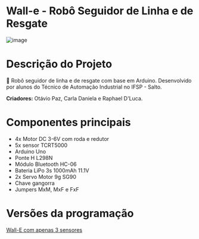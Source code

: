 # Wall-e - Robô Seguidor de Linha e de Resgate

![image](https://i.imgur.com/iut3hEt.png)

# Descrição do Projeto

🤖 Robô seguidor de linha e de resgate com base em Arduino. Desenvolvido por alunos do Técnico de Automação Industrial no IFSP - Salto.

**Criadores:** Otávio Paz, Carla Daniela e Raphael D'Luca.

# Componentes principais

- 4x Motor DC 3-6V com roda e redutor
- 5x sensor TCRT5000
- Arduino Uno
- Ponte H L298N
- Módulo Bluetooth HC-06
- Bateria LiPo 3s 1000mAh 11.1V
- 2x Servo Motor 9g SG90
- Chave gangorra
- Jumpers MxM, MxF e FxF

# Versões da programação

[Wall-E com apenas 3 sensores](https://github.com/otavio-paz/Wall-e-Robo/tree/main/WallE_3S)
